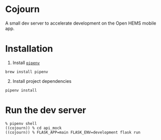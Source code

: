 # Cojourn
A small dev server to accelerate development on the Open HEMS mobile app.

# Installation
1. Install [`pipenv`](http://pipenv.pypa.io)
```
brew install pipenv
```

2. Install project dependencies
```
pipenv install
```

# Run the dev server
```
% pipenv shell
((cojourn)) % cd api_mock
((cojourn)) % FLASK_APP=main FLASK_ENV=development flask run
```
